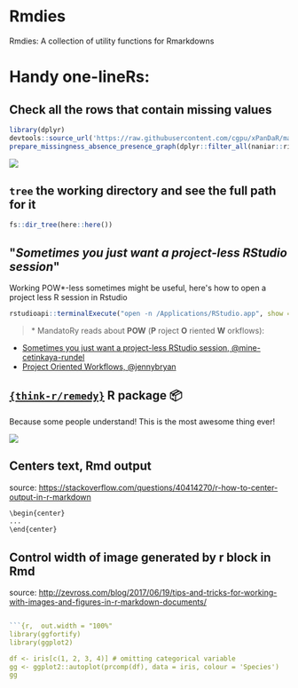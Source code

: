 # Rmdies
Rmdies: A collection of utility functions for Rmarkdowns


# Handy one-lineRs:

## Check all the rows that contain missing values

```r
library(dplyr)
devtools::source_url('https://raw.githubusercontent.com/cgpu/xPanDaR/master/R/prepare_missingness_absence_presence_graph.R')
prepare_missingness_absence_presence_graph(dplyr::filter_all(naniar::riskfactors, any_vars(is.na(.))) ,   ts_id = 'sex' ) + coord_flip() + theme(axis.text.x = element_text(angle = 50, hjust = 1))
```

![](https://user-images.githubusercontent.com/38183826/71454544-45024180-2789-11ea-8840-5e10736c3ad0.png)

## `tree` the working directory and see the full path for it
```r 
fs::dir_tree(here::here())
```


## "_Sometimes you just want a project-less RStudio session_"

Working POW*-less sometimes might be useful, here's how to open a project less R session in Rstudio

```r
rstudioapi::terminalExecute("open -n /Applications/RStudio.app", show = FALSE)
```

> \* MandatoRy reads about __POW__ (__P__ roject __O__ riented __W__ orkflows):
- [Sometimes you just want a project-less RStudio session, @mine-cetinkaya-rundel](http://www.citizen-statistician.org/2019/08/sometimes-you-just-want-a-project-less-rstudio-session/)
- [Project Oriented Workflows, @jennybryan](https://twitter.com/jennybryan/status/1100990749468839936?lang=en)


## [`{think-r/remedy}`](https://github.com/ThinkR-open/remedy) R package 📦

Because some people understand! This is the most awesome thing ever!

![](https://github.com/ThinkR-open/remedy/raw/master/reference/figures/align.gif)


## Centers text, Rmd output 

source: https://stackoverflow.com/questions/40414270/r-how-to-center-output-in-r-markdown

```css
\begin{center} 
... 
\end{center}
```


## Control width of image generated by r block in Rmd

source: http://zevross.com/blog/2017/06/19/tips-and-tricks-for-working-with-images-and-figures-in-r-markdown-documents/

```r

```{r,  out.width = "100%"
library(ggfortify)
library(ggplot2)

df <- iris[c(1, 2, 3, 4)] # omitting categorical variable
gg <- ggplot2::autoplot(prcomp(df), data = iris, colour = 'Species')
gg

```


